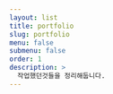 ```yaml
---
layout: list
title: portfolio
slug: portfolio
menu: false
submenu: false
order: 1
description: >
  작업했던것들을 정리해둡니다.
---
```

